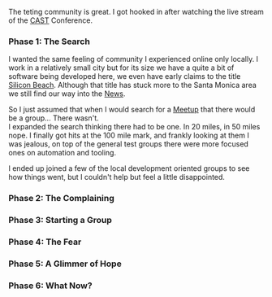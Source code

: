 


The teting community is great. I got hooked in after watching the live stream of the [CAST]() Conference.

### Phase 1: The Search

I wanted the same feeling of community I experienced online only locally. I work in a relatively small city but for its size we have a quite a bit of software being developed here, we even have early claims to the title [Silicon Beach](http://www.cnn.com/TECH/computing/9807/20/beach.idg/index.html?_s=PM:TECH). Although that title has stuck more to the Santa Monica area we still find our way into the [News](http://www.independent.com/news/2015/nov/05/tech-topia/). 

So I just assumed that when I would search for a [Meetup](http://www.meetup.com) that there would be a group... There wasn't.  
I expanded the search thinking there had to be one. In 20 miles, in 50 miles nope. I finally got hits at the 100 mile mark, and frankly looking at them I was jealous, on top of the general test groups there were more focused ones on automation and tooling. 

I ended up joined a few of the local development oriented groups to see how things went, but I couldn't help but feel a little disappointed.

### Phase 2: The Complaining



### Phase 3: Starting a Group


### Phase 4: The Fear



### Phase 5: A Glimmer of Hope


### Phase 6: What Now?